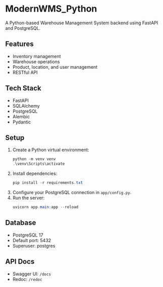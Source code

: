 # ModernWMS_Python

A Python-based Warehouse Management System backend using FastAPI and PostgreSQL.

## Features
- Inventory management
- Warehouse operations
- Product, location, and user management
- RESTful API

## Tech Stack
- FastAPI
- SQLAlchemy
- PostgreSQL
- Alembic
- Pydantic

## Setup
1. Create a Python virtual environment:
   ```powershell
   python -m venv venv
   .\venv\Scripts\activate
   ```
2. Install dependencies:
   ```powershell
   pip install -r requirements.txt
   ```
3. Configure your PostgreSQL connection in `app/config.py`.
4. Run the server:
   ```powershell
   uvicorn app.main:app --reload
   ```

## Database
- PostgreSQL 17
- Default port: 5432
- Superuser: postgres

## API Docs
- Swagger UI: `/docs`
- Redoc: `/redoc`
